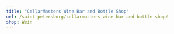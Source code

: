 ```yaml
---
title: "CellarMasters Wine Bar and Bottle Shop"
url: /saint-petersburg/cellarmasters-wine-bar-and-bottle-shop/
shop: Wein
---
```

